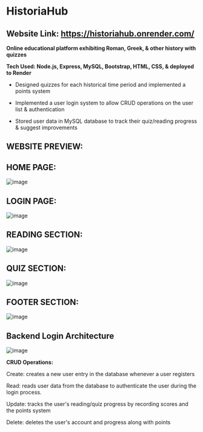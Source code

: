 # HistoriaHub  

## Website Link: https://historiahub.onrender.com/

**Online educational platform exhibiting Roman, Greek, &amp; other history with quizzes**

**Tech Used: Node.js, Express, MySQL, Bootstrap, HTML, CSS, & deployed to Render**

* Designed quizzes for each historical time period and implemented a points system

* Implemented a user login system to allow CRUD operations on the user list & authentication

* Stored user data in MySQL database to track their quiz/reading progress & suggest improvements

## **WEBSITE PREVIEW:**

## **HOME PAGE:**

![image](https://github.com/ylu8888/HistoriaHub/assets/123523291/27177c9e-218b-4afe-8bc4-cc44e1581565)

## **LOGIN PAGE:**

![image](https://github.com/ylu8888/HistoriaHub/assets/123523291/86052f5e-1bb7-485b-9e70-ceb82d9c3365)

## **READING SECTION:**

![image](https://github.com/ylu8888/HistoriaHub/assets/123523291/29a5ab2a-85ab-489a-a38c-73fa3eeed509)

## **QUIZ SECTION:**

![image](https://github.com/ylu8888/HistoriaHub/assets/123523291/a55668d8-23ee-42b9-8f1b-7cdc30e5e2a3)

## **FOOTER SECTION:**

![image](https://github.com/ylu8888/HistoriaHub/assets/123523291/825775e7-4001-45ed-b6ac-40f99e65742d)

## **Backend Login Architecture**

![image](https://github.com/ylu8888/HistoriaHub/assets/123523291/1f9ad9cb-6ed5-4c53-bd13-2744852add47)

**CRUD Operations:**

Create: creates a new user entry in the database whenever a user registers

Read: reads user data from the database to authenticate the user during the login process.

Update: tracks the user's reading/quiz progress by recording scores and the points system

Delete:  deletes the user's account and progress along with points

